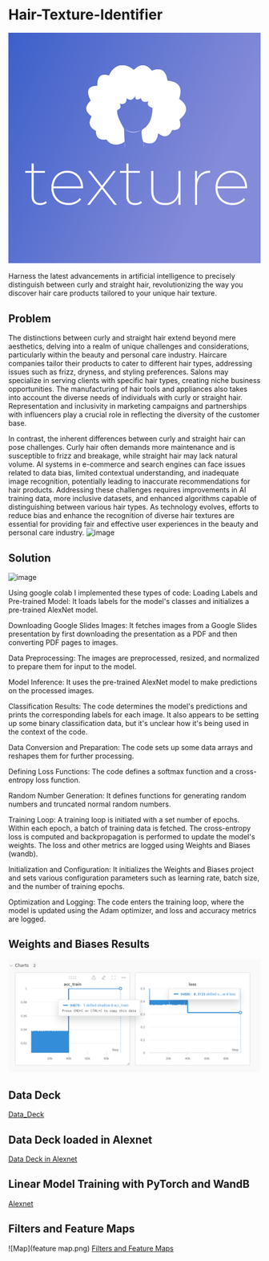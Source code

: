 # Hair-Texture-Identifier
![Logo](curly_hair.png)

Harness the latest advancements in artificial intelligence to precisely distinguish between curly and straight hair, revolutionizing the way you discover hair care products tailored to your unique hair texture.

## Problem
The distinctions between curly and straight hair extend beyond mere aesthetics, delving into a realm of unique challenges and considerations, particularly within the beauty and personal care industry. Haircare companies tailor their products to cater to different hair types, addressing issues such as frizz, dryness, and styling preferences. Salons may specialize in serving clients with specific hair types, creating niche business opportunities. The manufacturing of hair tools and appliances also takes into account the diverse needs of individuals with curly or straight hair. Representation and inclusivity in marketing campaigns and partnerships with influencers play a crucial role in reflecting the diversity of the customer base.

In contrast, the inherent differences between curly and straight hair can pose challenges. Curly hair often demands more maintenance and is susceptible to frizz and breakage, while straight hair may lack natural volume. AI systems in e-commerce and search engines can face issues related to data bias, limited contextual understanding, and inadequate image recognition, potentially leading to inaccurate recommendations for hair products. Addressing these challenges requires improvements in AI training data, more inclusive datasets, and enhanced algorithms capable of distinguishing between various hair types. As technology evolves, efforts to reduce bias and enhance the recognition of diverse hair textures are essential for providing fair and effective user experiences in the beauty and personal care industry.
![image](https://github.com/Theflawlessone/Hair-Texture-Identifier/assets/142954344/db619f13-c9cc-44b0-a1c0-e78680337233)


## Solution
![image](https://github.com/Theflawlessone/Hair-Texture-Identifier/assets/142954344/e9f8c5ca-a872-490b-bc28-c83b81a37bb2)

Using google colab I implemented these types of code: 
Loading Labels and Pre-trained Model: It loads labels for the model's classes and initializes a pre-trained AlexNet model.

Downloading Google Slides Images: It fetches images from a Google Slides presentation by first downloading the presentation as a PDF and then converting PDF pages to images.

Data Preprocessing: The images are preprocessed, resized, and normalized to prepare them for input to the model.

Model Inference: It uses the pre-trained AlexNet model to make predictions on the processed images.

Classification Results: The code determines the model's predictions and prints the corresponding labels for each image. It also appears to be setting up some binary classification data, but it's unclear how it's being used in the context of the code.

Data Conversion and Preparation: The code sets up some data arrays and reshapes them for further processing.

Defining Loss Functions: The code defines a softmax function and a cross-entropy loss function.

Random Number Generation: It defines functions for generating random numbers and truncated normal random numbers.

Training Loop: A training loop is initiated with a set number of epochs. Within each epoch, a batch of training data is fetched. The cross-entropy loss is computed and backpropagation is performed to update the model's weights. The loss and other metrics are logged using Weights and Biases (wandb).

Initialization and Configuration: It initializes the Weights and Biases project and sets various configuration parameters such as learning rate, batch size, and the number of training epochs.

Optimization and Logging: The code enters the training loop, where the model is updated using the Adam optimizer, and loss and accuracy metrics are logged.
## Weights and Biases Results
![Logo](Wand_B_results.png)

## Data Deck
[Data_Deck](https://docs.google.com/presentation/d/1mATs77DNphkXvP1BRh-J_wFg3ptQ-K5wyM0xJHjR4pk/edit?usp=sharing)

## Data Deck loaded in Alexnet
[Data Deck in Alexnet](https://colab.research.google.com/drive/1h5G64TCkruibmEOqh0kwUp_-pb3AKZp4?usp=sharing)

## Linear Model Training with PyTorch and WandB
[Alexnet](https://colab.research.google.com/drive/1SQi159ufFoVHudDnTQ88ZHq3FO5FNqbU?usp=sharing)

## Filters and Feature Maps
![Map](feature map.png)
[Filters and Feature Maps](https://colab.research.google.com/drive/1QrXVnk21dBjcx8biWkUlDiwdGKvVR9Ex?usp=sharing)
